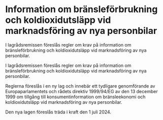 # Information om bränsleförbrukning och koldioxidutsläpp vid marknadsföring av nya personbilar

I lagrådsremissen föreslås regler om krav på information om bränsleförbrukning och koldioxidutsläpp vid marknadsföring av nya personbilar.

I lagrådsremissen föreslås regler om krav på information om bränsleförbrukning och koldioxidutsläpp vid marknadsföring av nya personbilar.

Reglerna föreslås i en ny lag och innebär ett tydligare genomförande av Europaparlamentets och rådets direktiv 1999/94/EG av den 13 december 1999 om tillgång till konsumentinformation om bränsleekonomi och koldioxidutsläpp vid marknadsföring av nya personbilar.

Den nya lagen föreslås träda i kraft den 1 juli 2024.
